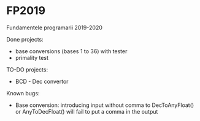 # FP2019
Fundamentele programarii 2019-2020

Done projects:
  - base conversions (bases 1 to 36) with tester
  - primality test
  
 TO-DO projects:
  - BCD - Dec convertor
  
 Known bugs:
  - Base conversion: introducing input without comma to DecToAnyFloat() or AnyToDecFloat() will fail to put a comma in the output
